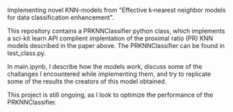 Implementing novel KNN-models from "Effective k‑nearest neighbor models for data
classification enhancement".

This repository contains a PRKNNClassifier python class, which implements a sci-kit learn API complient implentation of the proximal ratio (PR) KNN models described in the paper above. The PRKNNClassifier can be found in test_class.py.

In main.ipynb, I describe how the models work, discuss some of the challanges I encountered while implementing them, and try to replicate some of the results the creators of this model obtained. 

This project is still ongoing, as I look to optimize the performance of the PRKNNClassifier. 